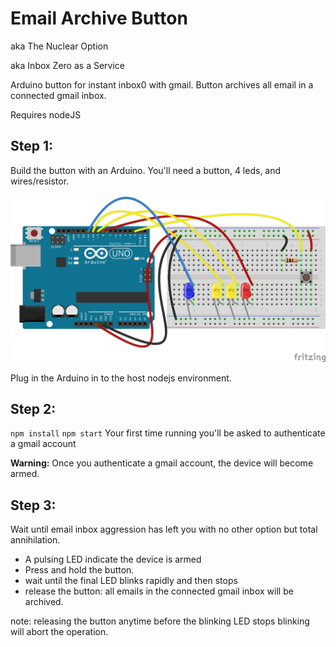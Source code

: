 # Email Archive Button
aka The Nuclear Option

aka Inbox Zero as a Service

Arduino button for instant inbox0 with gmail. Button archives all email in a connected gmail inbox.

Requires nodeJS

## Step 1:
Build the button with an Arduino. You'll need a button, 4 leds, and wires/resistor.

![Arduino wiring diagram](diagram.jpg)

Plug in the Arduino in to the host nodejs environment.

## Step 2:
`npm install`
`npm start`
Your first time running you'll be asked to authenticate a gmail account

**Warning:** Once you authenticate a gmail account, the device will become armed.

## Step 3:
Wait until email inbox aggression has left you with no other option but total annihilation.
- A pulsing LED indicate the device is armed
- Press and hold the button.
- wait until the final LED blinks rapidly and then stops
- release the button: all emails in the connected gmail inbox will be archived.

note: releasing the button anytime before the blinking LED stops blinking will abort the operation.
